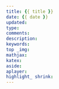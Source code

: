 ```yaml
---
title: {{ title }}
date: {{ date }}
updated: 
type: 
comments: 
description: 
keywords: 
top _img: 
mathjax: 
katex: 
aside: 
aplayer: 
highlight_ shrink: 
---
```

